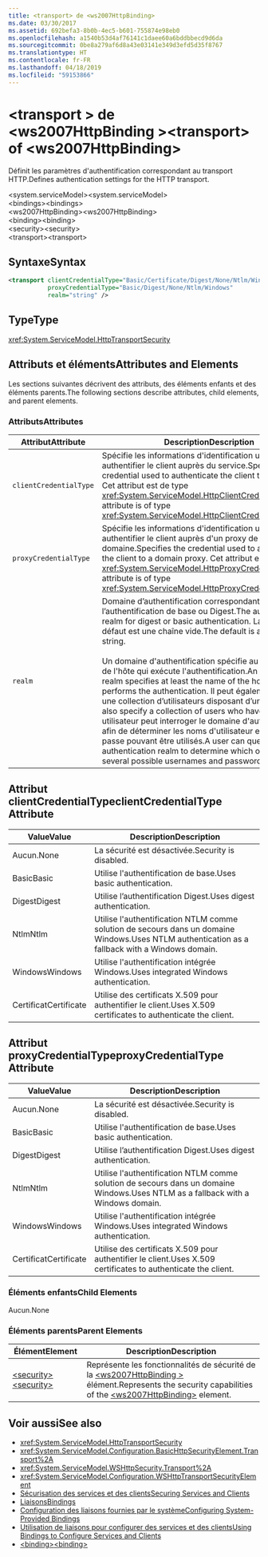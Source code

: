 ```yaml
---
title: <transport> de <ws2007HttpBinding>
ms.date: 03/30/2017
ms.assetid: 692befa3-8b0b-4ec5-b601-755874e98eb0
ms.openlocfilehash: a1540b53d4af76141c1daee60a6bddbbecd9d6da
ms.sourcegitcommit: 0be8a279af6d8a43e03141e349d3efd5d35f8767
ms.translationtype: HT
ms.contentlocale: fr-FR
ms.lasthandoff: 04/18/2019
ms.locfileid: "59153866"
---
```

# <a name="transport-of-ws2007httpbinding"></a><span data-ttu-id="7f4ff-102">\<transport > de \<ws2007HttpBinding ></span><span class="sxs-lookup"><span data-stu-id="7f4ff-102">\<transport> of \<ws2007HttpBinding></span></span>
<span data-ttu-id="7f4ff-103">Définit les paramètres d'authentification correspondant au transport HTTP.</span><span class="sxs-lookup"><span data-stu-id="7f4ff-103">Defines authentication settings for the HTTP transport.</span></span>  
  
 <span data-ttu-id="7f4ff-104">\<system.serviceModel></span><span class="sxs-lookup"><span data-stu-id="7f4ff-104">\<system.serviceModel></span></span>  
<span data-ttu-id="7f4ff-105">\<bindings></span><span class="sxs-lookup"><span data-stu-id="7f4ff-105">\<bindings></span></span>  
<span data-ttu-id="7f4ff-106">\<ws2007HttpBinding></span><span class="sxs-lookup"><span data-stu-id="7f4ff-106">\<ws2007HttpBinding></span></span>  
<span data-ttu-id="7f4ff-107">\<binding></span><span class="sxs-lookup"><span data-stu-id="7f4ff-107">\<binding></span></span>  
<span data-ttu-id="7f4ff-108">\<security></span><span class="sxs-lookup"><span data-stu-id="7f4ff-108">\<security></span></span>  
<span data-ttu-id="7f4ff-109">\<transport></span><span class="sxs-lookup"><span data-stu-id="7f4ff-109">\<transport></span></span>  
  
## <a name="syntax"></a><span data-ttu-id="7f4ff-110">Syntaxe</span><span class="sxs-lookup"><span data-stu-id="7f4ff-110">Syntax</span></span>  
  
```xml  
<transport clientCredentialType="Basic/Certificate/Digest/None/Ntlm/Windows"
           proxyCredentialType="Basic/Digest/None/Ntlm/Windows"
           realm="string" />
```  
  
## <a name="type"></a><span data-ttu-id="7f4ff-111">Type</span><span class="sxs-lookup"><span data-stu-id="7f4ff-111">Type</span></span>  
 <xref:System.ServiceModel.HttpTransportSecurity>  
  
## <a name="attributes-and-elements"></a><span data-ttu-id="7f4ff-112">Attributs et éléments</span><span class="sxs-lookup"><span data-stu-id="7f4ff-112">Attributes and Elements</span></span>  
 <span data-ttu-id="7f4ff-113">Les sections suivantes décrivent des attributs, des éléments enfants et des éléments parents.</span><span class="sxs-lookup"><span data-stu-id="7f4ff-113">The following sections describe attributes, child elements, and parent elements.</span></span>  
  
### <a name="attributes"></a><span data-ttu-id="7f4ff-114">Attributs</span><span class="sxs-lookup"><span data-stu-id="7f4ff-114">Attributes</span></span>  
  
|<span data-ttu-id="7f4ff-115">Attribut</span><span class="sxs-lookup"><span data-stu-id="7f4ff-115">Attribute</span></span>|<span data-ttu-id="7f4ff-116">Description</span><span class="sxs-lookup"><span data-stu-id="7f4ff-116">Description</span></span>|  
|---------------|-----------------|  
|`clientCredentialType`|<span data-ttu-id="7f4ff-117">Spécifie les informations d'identification utilisées pour authentifier le client auprès du service.</span><span class="sxs-lookup"><span data-stu-id="7f4ff-117">Specifies the credential used to authenticate the client to the service.</span></span> <span data-ttu-id="7f4ff-118">Cet attribut est de type <xref:System.ServiceModel.HttpClientCredentialType>.</span><span class="sxs-lookup"><span data-stu-id="7f4ff-118">This attribute is of type <xref:System.ServiceModel.HttpClientCredentialType>.</span></span>|  
|`proxyCredentialType`|<span data-ttu-id="7f4ff-119">Spécifie les informations d'identification utilisées pour authentifier le client auprès d'un proxy de domaine.</span><span class="sxs-lookup"><span data-stu-id="7f4ff-119">Specifies the credential used to authenticate the client to a domain proxy.</span></span> <span data-ttu-id="7f4ff-120">Cet attribut est de type <xref:System.ServiceModel.HttpProxyCredentialType>.</span><span class="sxs-lookup"><span data-stu-id="7f4ff-120">This attribute is of type <xref:System.ServiceModel.HttpProxyCredentialType>.</span></span>|  
|`realm`|<span data-ttu-id="7f4ff-121">Domaine d’authentification correspondant à l’authentification de base ou Digest.</span><span class="sxs-lookup"><span data-stu-id="7f4ff-121">The authentication realm for digest or basic authentication.</span></span> <span data-ttu-id="7f4ff-122">La valeur par défaut est une chaîne vide.</span><span class="sxs-lookup"><span data-stu-id="7f4ff-122">The default is an empty string.</span></span><br /><br /> <span data-ttu-id="7f4ff-123">Un domaine d'authentification spécifie au moins le nom de l'hôte qui exécute l'authentification.</span><span class="sxs-lookup"><span data-stu-id="7f4ff-123">An authentication realm specifies at least the name of the host that performs the authentication.</span></span> <span data-ttu-id="7f4ff-124">Il peut également spécifier une collection d’utilisateurs disposant d’un accès.</span><span class="sxs-lookup"><span data-stu-id="7f4ff-124">It can also specify a collection of users who have access.</span></span> <span data-ttu-id="7f4ff-125">Un utilisateur peut interroger le domaine d'authentification afin de déterminer les noms d'utilisateur et les mots de passe pouvant être utilisés.</span><span class="sxs-lookup"><span data-stu-id="7f4ff-125">A user can query the authentication realm to determine which one of the several possible usernames and passwords can be used.</span></span>|  
  
## <a name="clientcredentialtype-attribute"></a><span data-ttu-id="7f4ff-126">Attribut clientCredentialType</span><span class="sxs-lookup"><span data-stu-id="7f4ff-126">clientCredentialType Attribute</span></span>  
  
|<span data-ttu-id="7f4ff-127">Value</span><span class="sxs-lookup"><span data-stu-id="7f4ff-127">Value</span></span>|<span data-ttu-id="7f4ff-128">Description</span><span class="sxs-lookup"><span data-stu-id="7f4ff-128">Description</span></span>|  
|-----------|-----------------|  
|<span data-ttu-id="7f4ff-129">Aucun.</span><span class="sxs-lookup"><span data-stu-id="7f4ff-129">None</span></span>|<span data-ttu-id="7f4ff-130">La sécurité est désactivée.</span><span class="sxs-lookup"><span data-stu-id="7f4ff-130">Security is disabled.</span></span>|  
|<span data-ttu-id="7f4ff-131">Basic</span><span class="sxs-lookup"><span data-stu-id="7f4ff-131">Basic</span></span>|<span data-ttu-id="7f4ff-132">Utilise l'authentification de base.</span><span class="sxs-lookup"><span data-stu-id="7f4ff-132">Uses basic authentication.</span></span>|  
|<span data-ttu-id="7f4ff-133">Digest</span><span class="sxs-lookup"><span data-stu-id="7f4ff-133">Digest</span></span>|<span data-ttu-id="7f4ff-134">Utilise l’authentification Digest.</span><span class="sxs-lookup"><span data-stu-id="7f4ff-134">Uses digest authentication.</span></span>|  
|<span data-ttu-id="7f4ff-135">Ntlm</span><span class="sxs-lookup"><span data-stu-id="7f4ff-135">Ntlm</span></span>|<span data-ttu-id="7f4ff-136">Utilise l'authentification NTLM comme solution de secours dans un domaine Windows.</span><span class="sxs-lookup"><span data-stu-id="7f4ff-136">Uses NTLM authentication as a fallback with a Windows domain.</span></span>|  
|<span data-ttu-id="7f4ff-137">Windows</span><span class="sxs-lookup"><span data-stu-id="7f4ff-137">Windows</span></span>|<span data-ttu-id="7f4ff-138">Utilise l'authentification intégrée Windows.</span><span class="sxs-lookup"><span data-stu-id="7f4ff-138">Uses integrated Windows authentication.</span></span>|  
|<span data-ttu-id="7f4ff-139">Certificat</span><span class="sxs-lookup"><span data-stu-id="7f4ff-139">Certificate</span></span>|<span data-ttu-id="7f4ff-140">Utilise des certificats X.509 pour authentifier le client.</span><span class="sxs-lookup"><span data-stu-id="7f4ff-140">Uses X.509 certificates to authenticate the client.</span></span>|  
  
## <a name="proxycredentialtype-attribute"></a><span data-ttu-id="7f4ff-141">Attribut proxyCredentialType</span><span class="sxs-lookup"><span data-stu-id="7f4ff-141">proxyCredentialType Attribute</span></span>  
  
|<span data-ttu-id="7f4ff-142">Value</span><span class="sxs-lookup"><span data-stu-id="7f4ff-142">Value</span></span>|<span data-ttu-id="7f4ff-143">Description</span><span class="sxs-lookup"><span data-stu-id="7f4ff-143">Description</span></span>|  
|-----------|-----------------|  
|<span data-ttu-id="7f4ff-144">Aucun.</span><span class="sxs-lookup"><span data-stu-id="7f4ff-144">None</span></span>|<span data-ttu-id="7f4ff-145">La sécurité est désactivée.</span><span class="sxs-lookup"><span data-stu-id="7f4ff-145">Security is disabled.</span></span>|  
|<span data-ttu-id="7f4ff-146">Basic</span><span class="sxs-lookup"><span data-stu-id="7f4ff-146">Basic</span></span>|<span data-ttu-id="7f4ff-147">Utilise l'authentification de base.</span><span class="sxs-lookup"><span data-stu-id="7f4ff-147">Uses basic authentication.</span></span>|  
|<span data-ttu-id="7f4ff-148">Digest</span><span class="sxs-lookup"><span data-stu-id="7f4ff-148">Digest</span></span>|<span data-ttu-id="7f4ff-149">Utilise l’authentification Digest.</span><span class="sxs-lookup"><span data-stu-id="7f4ff-149">Uses digest authentication.</span></span>|  
|<span data-ttu-id="7f4ff-150">Ntlm</span><span class="sxs-lookup"><span data-stu-id="7f4ff-150">Ntlm</span></span>|<span data-ttu-id="7f4ff-151">Utilise l'authentification NTLM comme solution de secours dans un domaine Windows.</span><span class="sxs-lookup"><span data-stu-id="7f4ff-151">Uses NTLM as a fallback with a Windows domain.</span></span>|  
|<span data-ttu-id="7f4ff-152">Windows</span><span class="sxs-lookup"><span data-stu-id="7f4ff-152">Windows</span></span>|<span data-ttu-id="7f4ff-153">Utilise l'authentification intégrée Windows.</span><span class="sxs-lookup"><span data-stu-id="7f4ff-153">Uses integrated Windows authentication.</span></span>|  
|<span data-ttu-id="7f4ff-154">Certificat</span><span class="sxs-lookup"><span data-stu-id="7f4ff-154">Certificate</span></span>|<span data-ttu-id="7f4ff-155">Utilise des certificats X.509 pour authentifier le client.</span><span class="sxs-lookup"><span data-stu-id="7f4ff-155">Uses X.509 certificates to authenticate the client.</span></span>|  
  
### <a name="child-elements"></a><span data-ttu-id="7f4ff-156">Éléments enfants</span><span class="sxs-lookup"><span data-stu-id="7f4ff-156">Child Elements</span></span>  
 <span data-ttu-id="7f4ff-157">Aucun.</span><span class="sxs-lookup"><span data-stu-id="7f4ff-157">None</span></span>  
  
### <a name="parent-elements"></a><span data-ttu-id="7f4ff-158">Éléments parents</span><span class="sxs-lookup"><span data-stu-id="7f4ff-158">Parent Elements</span></span>  
  
|<span data-ttu-id="7f4ff-159">Élément</span><span class="sxs-lookup"><span data-stu-id="7f4ff-159">Element</span></span>|<span data-ttu-id="7f4ff-160">Description</span><span class="sxs-lookup"><span data-stu-id="7f4ff-160">Description</span></span>|  
|-------------|-----------------|  
|[<span data-ttu-id="7f4ff-161">\<security></span><span class="sxs-lookup"><span data-stu-id="7f4ff-161">\<security></span></span>](../../../../../docs/framework/configure-apps/file-schema/wcf/security-of-ws2007httpbinding.md)|<span data-ttu-id="7f4ff-162">Représente les fonctionnalités de sécurité de la [ \<ws2007HttpBinding >](../../../../../docs/framework/configure-apps/file-schema/wcf/ws2007httpbinding.md) élément.</span><span class="sxs-lookup"><span data-stu-id="7f4ff-162">Represents the security capabilities of the [\<ws2007HttpBinding>](../../../../../docs/framework/configure-apps/file-schema/wcf/ws2007httpbinding.md) element.</span></span>|  
  
## <a name="see-also"></a><span data-ttu-id="7f4ff-163">Voir aussi</span><span class="sxs-lookup"><span data-stu-id="7f4ff-163">See also</span></span>

- <xref:System.ServiceModel.HttpTransportSecurity>
- <xref:System.ServiceModel.Configuration.BasicHttpSecurityElement.Transport%2A>
- <xref:System.ServiceModel.WSHttpSecurity.Transport%2A>
- <xref:System.ServiceModel.Configuration.WSHttpTransportSecurityElement>
- [<span data-ttu-id="7f4ff-164">Sécurisation des services et des clients</span><span class="sxs-lookup"><span data-stu-id="7f4ff-164">Securing Services and Clients</span></span>](../../../../../docs/framework/wcf/feature-details/securing-services-and-clients.md)
- [<span data-ttu-id="7f4ff-165">Liaisons</span><span class="sxs-lookup"><span data-stu-id="7f4ff-165">Bindings</span></span>](../../../../../docs/framework/wcf/bindings.md)
- [<span data-ttu-id="7f4ff-166">Configuration des liaisons fournies par le système</span><span class="sxs-lookup"><span data-stu-id="7f4ff-166">Configuring System-Provided Bindings</span></span>](../../../../../docs/framework/wcf/feature-details/configuring-system-provided-bindings.md)
- [<span data-ttu-id="7f4ff-167">Utilisation de liaisons pour configurer des services et des clients</span><span class="sxs-lookup"><span data-stu-id="7f4ff-167">Using Bindings to Configure Services and Clients</span></span>](../../../../../docs/framework/wcf/using-bindings-to-configure-services-and-clients.md)
- [<span data-ttu-id="7f4ff-168">\<binding></span><span class="sxs-lookup"><span data-stu-id="7f4ff-168">\<binding></span></span>](../../../../../docs/framework/misc/binding.md)
